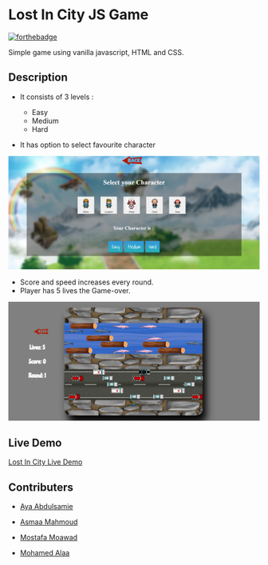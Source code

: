 # Lost In City JS Game
[![forthebadge](https://forthebadge.com/images/badges/made-with-javascript.svg)]()

Simple game using vanilla javascript, HTML and CSS.

## Description

* It consists of 3 levels :
    * Easy
    * Medium
    * Hard

* It has option to select favourite character

![image](/characters.png)


* Score and speed increases every round.
* Player has 5 lives the Game-over.


![image](/scene.png)


## Live Demo

 [Lost In City Live Demo](https://glacial-sands-21866.herokuapp.com/home.html)




## Contributers
* [Aya Abdulsamie](https://github.com/ayaabdo)

* [Asmaa Mahmoud](https://github.com/AsMahmoud)

* [Mostafa Moawad](https://github.com/Mostafa-Moawad)

* [Mohamed Alaa](https://github.com/mohamedalaa13)

